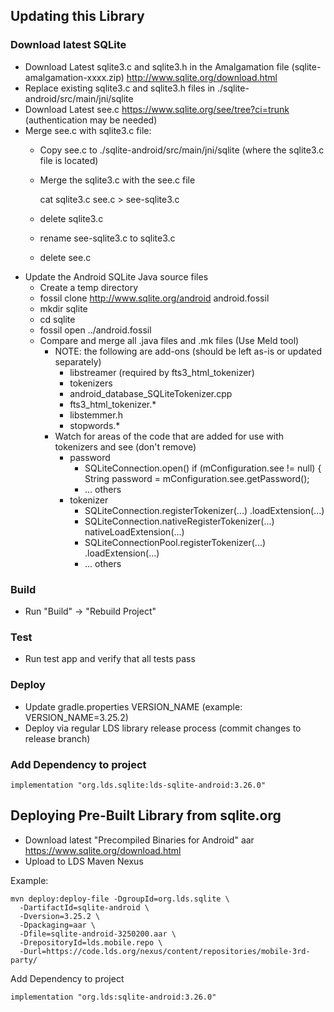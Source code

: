 ## Updating this Library

### Download latest SQLite
* Download Latest sqlite3.c and sqlite3.h in the Amalgamation file (sqlite-amalgamation-xxxx.zip) http://www.sqlite.org/download.html
* Replace existing sqlite3.c and sqlite3.h files in ./sqlite-android/src/main/jni/sqlite
* Download Latest see.c https://www.sqlite.org/see/tree?ci=trunk (authentication may be needed)
* Merge see.c with sqlite3.c file:
    * Copy see.c to ./sqlite-android/src/main/jni/sqlite (where the sqlite3.c file is located)
    * Merge the sqlite3.c with the see.c file

        cat sqlite3.c see.c > see-sqlite3.c

    * delete sqlite3.c
    * rename see-sqlite3.c to sqlite3.c
    * delete see.c
* Update the Android SQLite Java source files
    * Create a temp directory
    * fossil clone http://www.sqlite.org/android android.fossil
    * mkdir sqlite
    * cd sqlite
    * fossil open ../android.fossil
    * Compare and merge all .java files and .mk files (Use Meld tool)
        * NOTE: the following are add-ons (should be left as-is or updated separately)
            * libstreamer (required by fts3_html_tokenizer)
            * tokenizers
            * android_database_SQLiteTokenizer.cpp
            * fts3_html_tokenizer.*
            * libstemmer.h
            * stopwords.*
        * Watch for areas of the code that are added for use with tokenizers and see (don't remove)
            * password
                * SQLiteConnection.open() if (mConfiguration.see != null) {
                                                      String password = mConfiguration.see.getPassword();
                * ... others
            * tokenizer
                * SQLiteConnection.registerTokenizer(...) .loadExtension(...)
                * SQLiteConnection.nativeRegisterTokenizer(...) nativeLoadExtension(...)
                * SQLiteConnectionPool.registerTokenizer(...) .loadExtension(...)
                * ... others

### Build

* Run "Build" -> "Rebuild Project"

### Test

* Run test app and verify that all tests pass

### Deploy

* Update gradle.properties VERSION_NAME  (example: VERSION_NAME=3.25.2)
* Deploy via regular LDS library release process (commit changes to release branch)

### Add Dependency to project

    implementation "org.lds.sqlite:lds-sqlite-android:3.26.0"


## Deploying Pre-Built Library from sqlite.org

* Download latest "Precompiled Binaries for Android" aar https://www.sqlite.org/download.html
* Upload to LDS Maven Nexus

Example:

    mvn deploy:deploy-file -DgroupId=org.lds.sqlite \
      -DartifactId=sqlite-android \
      -Dversion=3.25.2 \
      -Dpackaging=aar \
      -Dfile=sqlite-android-3250200.aar \
      -DrepositoryId=lds.mobile.repo \
      -Durl=https://code.lds.org/nexus/content/repositories/mobile-3rd-party/

Add Dependency to project

    implementation "org.lds:sqlite-android:3.26.0"